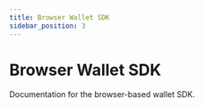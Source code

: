 ```yaml
---
title: Browser Wallet SDK
sidebar_position: 3
---
```


# Browser Wallet SDK

Documentation for the browser-based wallet SDK. 